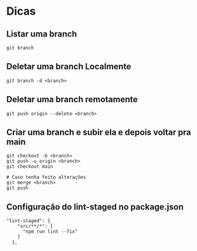 # Dicas

## Listar uma branch
```
git branch
```

## Deletar uma branch Localmente

```
git branch -d <branch>
```

## Deletar uma branch remotamente

```
git push origin --delete <branch>
```

## Criar uma branch e subir ela e depois voltar pra main
```
git checkout -b <branch>
git push -u origin <branch>
git checkout main

# Caso tenha feito alterações
git merge <branch>
git push
```

## Configuração do lint-staged no package.json
```
"lint-staged": {
    "src/**/*": [
      "npm run lint --fix"
    ]
  },

```
